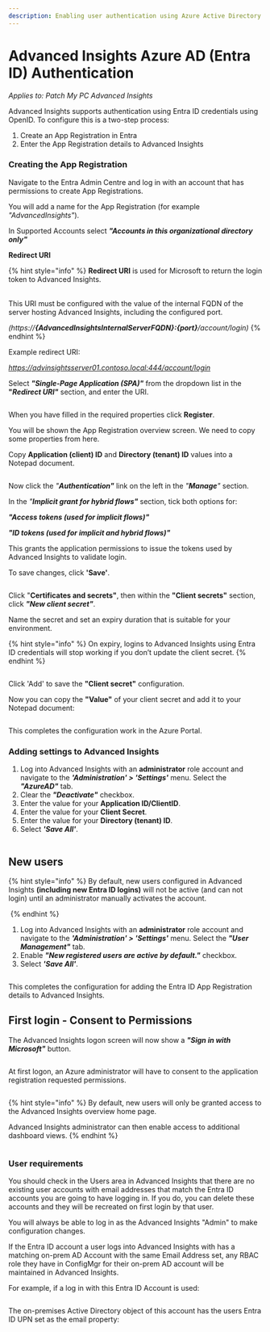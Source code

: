 ```yaml
---
description: Enabling user authentication using Azure Active Directory
---
```


# Advanced Insights Azure AD (Entra ID) Authentication

_Applies to: Patch My PC Advanced Insights_

Advanced Insights supports authentication using Entra ID credentials using OpenID. To configure this is a two-step process:

1. Create an App Registration in Entra
2. Enter the App Registration details to Advanced Insights

### Creating the App Registration <a href="#creating-the-app-registration" id="creating-the-app-registration"></a>

Navigate to the Entra Admin Centre and log in with an account that has permissions to create App Registrations.

You will add a name for the App Registration (for example _"AdvancedInsights"_).

In Supported Accounts select _**"Accounts in this organizational directory only"**_

**Redirect URI**

{% hint style="info" %}
**Redirect URI** is used for Microsoft to return the login token to Advanced Insights.

\
This URI must be configured with the value of the internal FQDN of the server hosting Advanced Insights, including the configured port.

_(https://**{AdvancedInsightsInternalServerFQDN}:{port}**/account/login)_
{% endhint %}

Example redirect URI:

_https://advinsightsserver01.contoso.local:444/account/login_

Select _**"Single-Page Application (SPA)"**_ from the dropdown list in the **"**_**Redirect URI"**_ section, and enter the URI.

<figure><img src="/_images/gitbook/app-reg%20%283%29.png" alt=""><figcaption></figcaption></figure>

When you have filled in the required properties click **Register**.

You will be shown the App Registration overview screen. We need to copy some properties from here.

Copy **Application (client) ID** and **Directory (tenant) ID** values into a Notepad document.

<figure><img src="/_images/gitbook/app-reg2%20%281%29.png" alt=""><figcaption></figcaption></figure>

Now click the _"**Authentication"**_ link on the left in the _"**Manage**"_ section.

In the _"**Implicit grant for hybrid flows"**_ section, tick both options for:&#x20;

_**"Access tokens (used for implicit flows)"**_&#x20;

_**"ID tokens (used for implicit and hybrid flows)"**_&#x20;

This grants the application permissions to issue the tokens used by Advanced Insights to validate login.&#x20;

To save changes, click **'Save'**.

<figure><img src="/_images/gitbook/app-reg3%20%281%29.png" alt=""><figcaption></figcaption></figure>

Click "**Certificates and secrets"**, then within the **"Client secrets"** section, click _**"New client secret"**_.

Name the secret and set an expiry duration that is suitable for your environment.&#x20;

{% hint style="info" %}
On expiry, logins to Advanced Insights using Entra ID credentials will stop working if you don’t update the client secret.
{% endhint %}

<figure><img src="/_images/gitbook/app-reg5.png" alt=""><figcaption></figcaption></figure>

Click 'Add' to save the **"Client secret"** configuration.

Now you can copy the **"Value"** of your client secret and add it to your Notepad document:

<figure><img src="/_images/gitbook/app-reg6.png" alt=""><figcaption></figcaption></figure>

This completes the configuration work in the Azure Portal.

### Adding settings to Advanced Insights <a href="#adding-settings-to-callisto" id="adding-settings-to-callisto"></a>

1. Log into Advanced Insights with an **administrator** role account and navigate to the _**'Administration' > 'Settings'**_ menu. Select the _**"AzureAD"**_ tab.
2. Clear the _**"Deactivate"**_ checkbox.
3. Enter the value for your **Application ID/ClientID**.
4. Enter the value for your **Client Secret**.
5. Enter the value for your **Directory (tenant) ID**.
6. Select _**'Save All'**_.

<figure><img src="/_images/gitbook/advins1.png" alt=""><figcaption></figcaption></figure>

## **New users**

{% hint style="info" %}
By default, new users configured in Advanced Insights **(including new Entra ID logins)** will not be active (and can not login) until an administrator manually activates the account.

<img src="/_images/gitbook/activation.png" alt="" data-size="original">
{% endhint %}

1. Log into Advanced Insights with an **administrator** role account and navigate to the _**'Administration' > 'Settings'**_ menu. Select the _**"User Management"**_ tab.
2. Enable _**"New registered users are active by default."**_ checkbox.
3. Select _**'Save All'**_.

<figure><img src="/_images/gitbook/newusers1.png" alt=""><figcaption></figcaption></figure>

This completes the configuration for adding the Entra ID App Registration details to Advanced Insights.

## **First login - Consent to Permissions**

The Advanced Insights logon screen will now show a _**"Sign in with Microsoft"**_ button.

<figure><img src="/_images/gitbook/advinslogin1.png" alt=""><figcaption></figcaption></figure>

At first logon, an Azure administrator will have to consent to the application registration requested permissions.

<figure><img src="/_images/gitbook/advinslogin2.png" alt=""><figcaption></figcaption></figure>

{% hint style="info" %}
By default, new users will only be granted access to the Advanced Insights overview home page.

Advanced Insights administrator can then enable access to additional dashboard views.&#x20;
{% endhint %}

<figure><img src="/_images/gitbook/home.png" alt=""><figcaption></figcaption></figure>

### User requirements <a href="#user-requirements" id="user-requirements"></a>

You should check in the Users area in Advanced Insights that there are no existing user accounts with email addresses that match the Entra ID accounts you are going to have logging in. If you do, you can delete these accounts and they will be recreated on first login by that user.

You will always be able to log in as the Advanced Insights "Admin" to make configuration changes.

If the Entra ID account a user logs into Advanced Insights with has a matching on-prem AD Account with the same Email Address set, any RBAC role they have in ConfigMgr for their on-prem AD account will be maintained in Advanced Insights.

For example, if a log in with this Entra ID Account is used:

<figure><img src="/_images/gitbook/user1.png" alt=""><figcaption></figcaption></figure>

The on-premises Active Directory object of this account has the users Entra ID UPN set as the email property:

<figure><img src="/_images/gitbook/user2.png" alt=""><figcaption></figcaption></figure>
